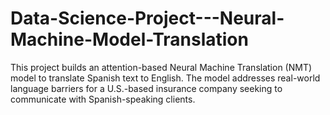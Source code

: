# Data-Science-Project---Neural-Machine-Model-Translation
This project builds an attention-based Neural Machine Translation (NMT) model to translate Spanish text to English. The model addresses real-world language barriers for a U.S.-based insurance company seeking to communicate with Spanish-speaking clients.
